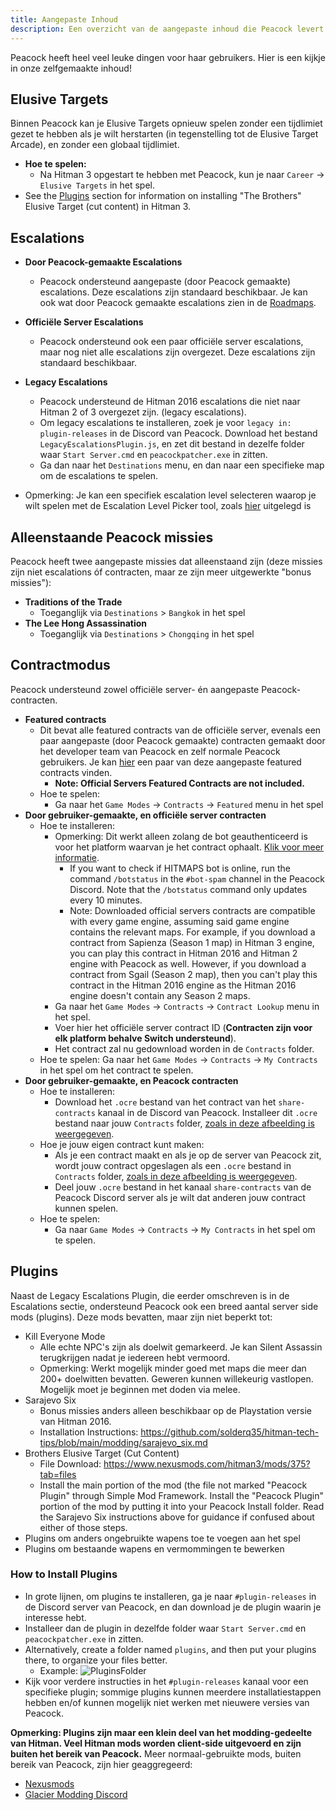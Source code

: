 ```yaml
---
title: Aangepaste Inhoud
description: Een overzicht van de aangepaste inhoud die Peacock levert.
---
```


Peacock heeft heel veel leuke dingen voor haar gebruikers. Hier is een kijkje in onze zelfgemaakte inhoud!

## Elusive Targets

Binnen Peacock kan je Elusive Targets opnieuw spelen zonder een tijdlimiet gezet te hebben als je wilt herstarten (in tegenstelling tot de Elusive Target Arcade), en zonder een globaal tijdlimiet.

-   **Hoe te spelen:**
    -   Na Hitman 3 opgestart te hebben met Peacock, kun je naar `Career` -> `Elusive Targets` in het spel.
-   See the [Plugins](#plugins) section for information on installing "The Brothers" Elusive Target (cut content) in Hitman 3.

## Escalations

-   **Door Peacock-gemaakte Escalations**

    -   Peacock ondersteund aangepaste (door Peacock gemaakte) escalations. Deze escalations zijn standaard beschikbaar. Je kan ook wat door Peacock gemaakte escalations zien in de [Roadmaps](https://thepeacockproject.org/wiki/roadmaps).

-   **Officiële Server Escalations**
    -   Peacock ondersteund ook een paar officiële server escalations, maar nog niet alle escalations zijn overgezet. Deze escalations zijn standaard beschikbaar.
-   **Legacy Escalations**

    -   Peacock understeund de Hitman 2016 escalations die niet naar Hitman 2 of 3 overgezet zijn. (legacy escalations).
    -   Om legacy escalations te installeren, zoek je voor `legacy in: plugin-releases` in de Discord van Peacock. Download het bestand `LegacyEscalationsPlugin.js`, en zet dit bestand in dezelfe folder waar `Start Server.cmd` en `peacockpatcher.exe` in zitten.
    -   Ga dan naar het `Destinations` menu, en dan naar een specifieke map om de escalations te spelen.

-   Opmerking: Je kan een specifiek escalation level selecteren waarop je wilt spelen met de Escalation Level Picker tool, zoals [hier](https://thepeacockproject.org/wiki/intel/#loadout-profiles--escalation-level-picker) uitgelegd is

## Alleenstaande Peacock missies

Peacock heeft twee aangepaste missies dat alleenstaand zijn (deze missies zijn niet escalations óf contracten, maar ze zijn meer uitgewerkte "bonus missies"):

-   **Traditions of the Trade**
    -   Toeganglijk via `Destinations` > `Bangkok` in het spel
-   **The Lee Hong Assassination**
    -   Toeganglijk via `Destinations` > `Chongqing` in het spel

## Contractmodus

Peacock understeund zowel officiële server- én aangepaste Peacock-contracten.

-   **Featured contracts**
    -   Dit bevat alle featured contracts van de officiële server, evenals een paar aangepaste (door Peacock gemaakte) contracten gemaakt door het developer team van Peacock en zelf normale Peacock gebruikers. Je kan [hier](https://thepeacockproject.org/wiki/roadmaps) een paar van deze aangepaste featured contracts vinden.
        -   **Note: Official Servers Featured Contracts are not included.**
    -   Hoe te spelen:
        -   Ga naar het `Game Modes` -> `Contracts` -> `Featured` menu in het spel
-   **Door gebruiker-gemaakte, en officiële server contracten**
    -   Hoe te installeren:
        -   Opmerking: Dit werkt alleen zolang de bot geauthenticeerd is voor het platform waarvan je het contract ophaalt. [Klik voor meer informatie](https://bot.hitmaps.com/).
            -   If you want to check if HITMAPS bot is online, run the command `/botstatus` in the `#bot-spam` channel in the Peacock Discord. Note that the `/botstatus` command only updates every 10 minutes.
            -   Note: Downloaded official servers contracts are compatible with every game engine, assuming said game engine contains the relevant maps. For example, if you download a contract from Sapienza (Season 1 map) in Hitman 3 engine, you can play this contract in Hitman 2016 and Hitman 2 engine with Peacock as well. However, if you download a contract from Sgail (Season 2 map), then you can't play this contract in the Hitman 2016 engine as the Hitman 2016 engine doesn't contain any Season 2 maps.
        -   Ga naar het `Game Modes` -> `Contracts` -> `Contract Lookup` menu in het spel.
        -   Voer hier het officiële server contract ID (**Contracten zijn voor elk platform behalve Switch understeund**).
        -   Het contract zal nu gedownload worden in de `Contracts` folder.
    -   Hoe te spelen: Ga naar het `Game Modes` -> `Contracts` -> `My Contracts` in het spel om het contract te spelen.
-   **Door gebruiker-gemaakte, en Peacock contracten**
    -   Hoe te installeren:
        -   Download het `.ocre` bestand van het contract van het `share-contracts` kanaal in de Discord van Peacock. Installeer dit `.ocre` bestand naar jouw `Contracts` folder, [zoals in deze afbeelding is weergegeven](https://media.discordapp.net/attachments/833505136290299935/991101789426421760/unknown.png).
    -   Hoe je jouw eigen contract kunt maken:
        -   Als je een contract maakt en als je op de server van Peacock zit, wordt jouw contract opgeslagen als een `.ocre` bestand in `Contracts` folder, [zoals in deze afbeelding is weergegeven](https://media.discordapp.net/attachments/833505136290299935/991101789426421760/unknown.png).
        -   Deel jouw `.ocre` bestand in het kanaal `share-contracts` van de Peacock Discord server als je wilt dat anderen jouw contract kunnen spelen.
    -   Hoe te spelen:
        -   Ga naar `Game Modes` -> `Contracts` -> `My Contracts` in het spel om te spelen.

## Plugins

Naast de Legacy Escalations Plugin, die eerder omschreven is in de Escalations sectie, ondersteund Peacock ook een breed aantal server side mods (plugins). Deze mods bevatten, maar zijn niet beperkt tot:

-   Kill Everyone Mode
    -   Alle echte NPC's zijn als doelwit gemarkeerd. Je kan Silent Assassin terugkrijgen nadat je iedereen hebt vermoord.
    -   Opmerking: Werkt mogelijk minder goed met maps die meer dan 200+ doelwitten bevatten. Geweren kunnen willekeurig vastlopen. Mogelijk moet je beginnen met doden via melee.
-   Sarajevo Six
    -   Bonus missies anders alleen beschikbaar op de Playstation versie van Hitman 2016.
    -   Installation Instructions: https://github.com/solderq35/hitman-tech-tips/blob/main/modding/sarajevo_six.md
-   Brothers Elusive Target (Cut Content)
    -   File Download: https://www.nexusmods.com/hitman3/mods/375?tab=files
    -   Install the main portion of the mod (the file not marked "Peacock Plugin" through Simple Mod Framework. Install the "Peacock Plugin" portion of the mod by putting it into your Peacock Install folder. Read the Sarajevo Six instructions above for guidance if confused about either of those steps.
-   Plugins om anders ongebruikte wapens toe te voegen aan het spel
-   Plugins om bestaande wapens en vermommingen te bewerken

### How to Install Plugins

-   In grote lijnen, om plugins te installeren, ga je naar `#plugin-releases` in de Discord server van Peacock, en dan download je de plugin waarin je interesse hebt.
-   Installeer dan de plugin in dezelfde folder waar `Start Server.cmd` en `peacockpatcher.exe` in zitten.
-   Alternatively, create a folder named `plugins`, and then put your plugins there, to organize your files better.
    -   Example: ![PluginsFolder](https://media.discordapp.net/attachments/1018323831468851202/1072614932790648922/image.png)
-   Kijk voor verdere instructies in het `#plugin-releases` kanaal voor een specifieke plugin; sommige plugins kunnen meerdere installatiestappen hebben en/of kunnen mogelijk niet werken met nieuwere versies van Peacock.

**Opmerking: Plugins zijn maar een klein deel van het modding-gedeelte van Hitman. Veel Hitman mods worden client-side uitgevoerd en zijn buiten het bereik van Peacock.** Meer normaal-gebruikte mods, buiten bereik van Peacock, zijn hier geaggregeerd:

-   [Nexusmods](https://www.nexusmods.com/hitman3)
-   [Glacier Modding Discord](https://discord.com/invite/6UDtuYhZP6)
